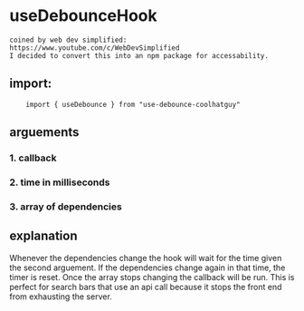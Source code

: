 # useDebounceHook 
    coined by web dev simplified: https://www.youtube.com/c/WebDevSimplified
    I decided to convert this into an npm package for accessability.
## import:
```
    import { useDebounce } from "use-debounce-coolhatguy"
```
## arguements
### 1. callback
### 2. time in milliseconds
### 3. array of dependencies
## explanation
Whenever the dependencies change the hook will wait for the time given the second arguement. If the dependencies change again in that time, the timer is reset. Once the array stops changing the callback will be run. This is perfect for search bars that use an api call because it stops the front end from exhausting the server. 